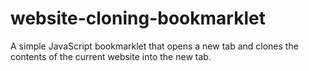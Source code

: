 # website-cloning-bookmarklet

A simple JavaScript bookmarklet that opens a new tab and clones the contents of the current website into the new tab.
